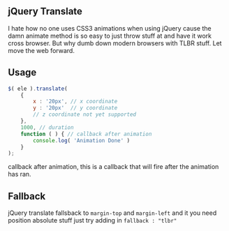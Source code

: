 ## jQuery Translate

I hate how no one uses CSS3 animations when using jQuery cause the damn animate method is so easy to just throw stuff at and have it work cross browser. But why dumb down modern browsers with TLBR stuff. Let move the web forward.

## Usage

```javascript
$( ele ).translate(
	{
		x : '20px', // x coordinate
		y : '20px'	// y coordinate
		// z coordinate not yet supported
	}, 
	1000, // duration
	function ( ) { // callback after animation
		console.log( 'Animation Done' )
	}
);
```

callback after animation, this is a callback that will fire after the animation has ran.

## Fallback

jQuery translate fallsback to `margin-top` and `margin-left` and it you need position absolute stuff just try adding in `fallback : "tlbr"`
